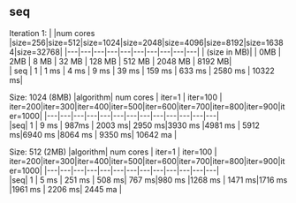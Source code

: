 ## seq



<!--
Iteration: 1
|algorithm |num cores |size=1000|size=6000|size=11000|size=16000|size=21000|size=26000|
|---|---|---|---|---|---|---|---|
|  seq | 1  |  9ms |328ms |1171ms  | 2457ms  |4257ms|6466ms|
| seq_optimized |1   |   |   |   |
| omp  | 1  |   |   |   |
| mpi|||||)-->


Iteration 1:
| |num cores |size=256|size=512|size=1024|size=2048|size=4096|size=8192|size=16384|size=32768|
|---|---|---|---|---|---|---|---|---|---|
| (size in MB)|         | 0MB     | 2MB   | 8 MB    | 32 MB   |  128 MB | 512 MB  | 2048 MB  | 8192 MB|      
|  seq     | 1        | 1 ms     | 4 ms   | 9 ms     | 39 ms   |  159 ms | 633 ms  | 2580 ms  | 10322 ms|

Size: 1024 (8MB)
|algorithm| num cores | iter=1 | iter=100 | iter=200|iter=300|iter=400|iter=500|iter=600|iter=700|iter=800|iter=900|iter=1000|
|---|---|---|---|---|---|---|---|---|---|---|---|---|   
|seq| 1 |             9 ms     | 987ms    | 2003 ms| 2950 ms|3930 ms |4981 ms | 5912 ms|6940 ms |8064 ms | 9350 ms| 10642 ma |

Size: 512 (2MB)
|algorithm| num cores | iter=1 | iter=100 | iter=200|iter=300|iter=400|iter=500|iter=600|iter=700|iter=800|iter=900|iter=1000|
|---|---|---|---|---|---|---|---|---|---|---|---|---|   
|seq| 1 |               5 ms     | 251 ms    | 508 ms| 767 ms|980 ms |1268 ms | 1471 ms|1716 ms |1961 ms | 2206 ms| 2445 ma |
